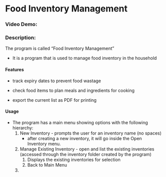 # Food Inventory Management
### Video Demo:  <URL HERE>
### Description:

The program is called “Food Inventory Management”

* It is a program that is used to manage food inventory in the household
#### Features
* track expiry dates to prevent food wastage

* check food items to plan meals and ingredients for cooking

* export the current list as PDF for printing
#### Usage
* The program has a main menu showing options with the following hierarchy:
    1. New Inventory - prompts the user for an inventory name (no spaces)
        * after creating a new inventory, it will go inside the Open Inventory menu.
    1. Manage Existing Inventory - open and list the existing inventories (accessed through the inventory folder created by the program)
        1. Displays the existing inventories for selection
        1. Back to Main Menu
    1. 
